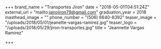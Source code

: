 +++
brand_name = "Transportes Jiron"
date = "2018-05-01T04:51:24Z"
external_url = "mailto:jairojiron79@gmail.com"
graduation_year = 2018
masthead_image = ""
phone_number = "(506) 8840-8392"
teaser_image = "/uploads/2018/05/01/jeanette-vargas-ramirez.jpg"
teaser_logo = "/uploads/2018/05/29/jiron-transportes.jpg"
title = "Jeannette Vargas Ramirez"

+++
